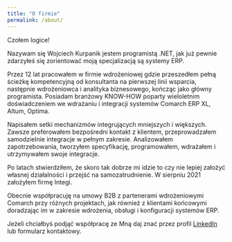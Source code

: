 ```yaml
---
title: "O firmie"
permalink: /about/
---
```

Czołem logice!

Nazywam się Wojciech Kurpanik jestem programistą .NET, jak już pewnie zdarzyłeś się zorientować moją specjalizacją są systemy ERP. 

Przez 12 lat pracowałem w firmie wdrożeniowej gdzie przeszedłem pełną ścieżkę kompetencyjną od konsultanta na pierwszej linii wsparcia, następnie wdrożeniowca i analityka biznesowego, kończąc jako główny programista.
Posiadam branżowy KNOW-HOW poparty wieloletnim doświadczeniem we wdrażaniu i integracji systemów Comarch ERP XL, Altum, Optima. 

Napisałem setki mechanizmów integrujących mniejszych i większych. 
Zawsze preferowałem bezpośredni kontakt z klientem, przeprowadzałem samodzielnie integracje w pełnym zakresie. 
Analizowałem zapotrzebowania, tworzyłem specyfikację, programowałem, wdrażałem i utrzymywałem swoje integracje.

Po latach stwierdziłem, że skoro tak dobrze mi idzie to czy nie lepiej założyć własnej działalności i przejść na samozatrudnienie.
W sierpniu 2021 założyłem firmę Integi.

Obecnie współpracuję na umowy B2B z partenerami wdrożeniowymi Comarch przy różnych projektach, jak również z klientami końcowymi doradzając im w zakresie wdrożenia, obsługi i konfiguracji systemów ERP. 

Jeżeli chciałbyś podjąć współpracę ze Mną daj znać przez profil <a href="https://www.linkedin.com/in/wojciech-kurpanik/">LinkedIn</a> lub formularz kontaktowy.

